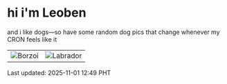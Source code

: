 # hi i'm Leoben

and i like dogs—so have some random dog pics that change whenever my CRON feels like it

|  |  |
|--------|----------|
| ![Borzoi](https://random-dog-vercel.vercel.app/api/random-borzoi?v=1761972599) | ![Labrador](https://random-dog-vercel.vercel.app/api/random-labrador?v=1761972599) |

Last updated: 2025-11-01 12:49 PHT
